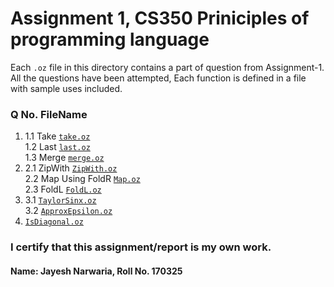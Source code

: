 # Assignment 1, CS350 Priniciples of programming language 

Each `.oz` file in this directory contains a part of question from Assignment-1.  
All the questions have been attempted, Each function is defined in a file with sample uses included.
### Q No.    FileName
1. 1.1 Take [`take.oz`](take.oz)  
  1.2 Last [`last.oz`](last.oz)  
  1.3 Merge [`merge.oz`](merge.oz)  
2. 2.1 ZipWith [`ZipWith.oz`](ZipWith.oz)  
  2.2 Map Using FoldR [`Map.oz`](Map.oz)  
2.3 FoldL [`FoldL.oz`](FoldL.oz)  
3. 3.1 [`TaylorSinx.oz`](TaylorSinx.oz)  
  3.2 [`ApproxEpsilon.oz`](ApproxEpsilon.oz)
4. [`IsDiagonal.oz`](IsDiagonal.oz)

### I certify that this assignment/report is my own work.
#### Name: Jayesh Narwaria, Roll No. 170325